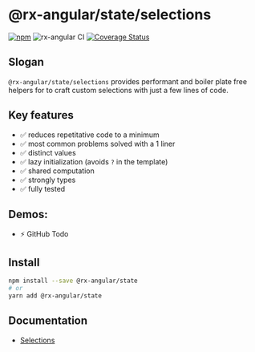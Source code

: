 # @rx-angular/state/selections

[![npm](https://img.shields.io/npm/v/%40rx-angular%2Fcdk.svg)](https://www.npmjs.com/package/%40rx-angular%2Fcdk)
![rx-angular CI](https://github.com/rx-angular/rx-angular/workflows/rx-angular%20CI/badge.svg?branch=master)
[![Coverage Status](https://raw.githubusercontent.com/rx-angular/rx-angular/github-pages/docs/test-coverage/cdk/jest-coverage-badge.svg)](https://rx-angular.github.io/rx-angular/test-coverage/cdk/lcov-report/index.html)

## Slogan

`@rx-angular/state/selections` provides performant and boiler plate free helpers for to craft custom selections with just a few lines of code.

## Key features

- ✅ reduces repetitative code to a minimum
- ✅ most common problems solved with a 1 liner
- ✅ distinct values
- ✅ lazy initialization (avoids `?` in the template)
- ✅ shared computation
- ✅ strongly types
- ✅ fully tested



## Demos:

- ⚡ GitHub Todo

## Install

```bash
npm install --save @rx-angular/state
# or
yarn add @rx-angular/state
```

## Documentation

- [Selections](https://github.com/rx-angular/rx-angular/tree/main/libs/state/selections/docs/Readme.md)
